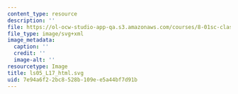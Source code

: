 ```yaml
---
content_type: resource
description: ''
file: https://ol-ocw-studio-app-qa.s3.amazonaws.com/courses/8-01sc-classical-mechanics-fall-2016/7e94a6f22bc8528b109ee5a44bf7d91b_ls05_L17_html.svg
file_type: image/svg+xml
image_metadata:
  caption: ''
  credit: ''
  image-alt: ''
resourcetype: Image
title: ls05_L17_html.svg
uid: 7e94a6f2-2bc8-528b-109e-e5a44bf7d91b
---
```

